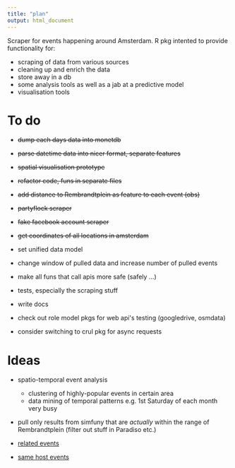 ```yaml
---
title: "plan"
output: html_document
---
```


Scraper for events happening around Amsterdam. R pkg intented to provide functionality for:  

- scraping of data from various sources
- cleaning up and enrich the data
- store away in a db
- some analysis tools as well as a jab at a predictive model
- visualisation tools  

# To do

- ~~dump each days data into monetdb~~  
- ~~parse datetime data into nicer format, separate features~~
- ~~spatial visualisation prototype~~
- ~~refactor code, funs in separate files~~
- ~~add distance to Rembrandtplein as feature to each event (obs)~~
- ~~partyflock scraper~~
- ~~fake facebook account scraper~~
- ~~get coordinates of all locations in amsterdam~~

- set unified data model
- change window of pulled data and increase number of pulled events
- make all funs that call apis more safe (safely ...)
- tests, especially the scraping stuff
- write docs

- check out role model pkgs for web api's testing (googledrive, osmdata)
- consider switching to crul pkg for async requests



# Ideas

- spatio-temporal event analysis 
  - clustering of highly-popular events in certain area
  - data mining of temporal patterns e.g. 1st Saturday of each month very
  busy
- pull only results from simfuny that are _actually_ within
  the range of Rembrandtplein (filter out stuff in Paradiso etc.)

- [related events](http://api.simfuny.com/app/api/2_0/event?callback=__ng_jsonp__.__req1.finished&nid=127311)
- [same host events](http://api.simfuny.com/app/api/2_0/events/host?callback=__ng_jsonp__.__req1.finished&hostid=50501&eventid=127311)
